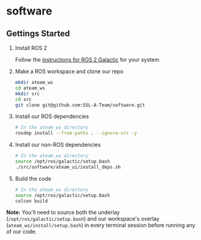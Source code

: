 # software

## Gettings Started

1. Install ROS 2

   Follow the [instructions for ROS 2 Galactic](http://docs.ros.org/en/galactic/Installation.html) for your system.

1. Make a ROS workspace and clone our repo

   ```bash
   mkdir ateam_ws
   cd ateam_ws
   mkdir src
   cd src
   git clone git@github.com:SSL-A-Team/software.git
   ```

1. Install our ROS dependencies

   ```bash
   # In the ateam_ws directory
   rosdep install --from-paths . --ignore-src -y
   ```

1. Install our non-ROS dependencies

   ```bash
   # In the ateam_ws directory
   source /opt/ros/galactic/setup.bash
   ./src/software/ateam_ui/install_deps.sh
   ```

1. Build the code

   ```bash
   # In the ateam_ws directory
   source /opt/ros/galactic/setup.bash
   colcon build
   ```

**Note:** You'll need to source both the underlay (`/opt/ros/galactic/setup.bash`) and our workspace's overlay (`ateam_ws/install/setup.bash`) in every terminal session before running any of our code.
